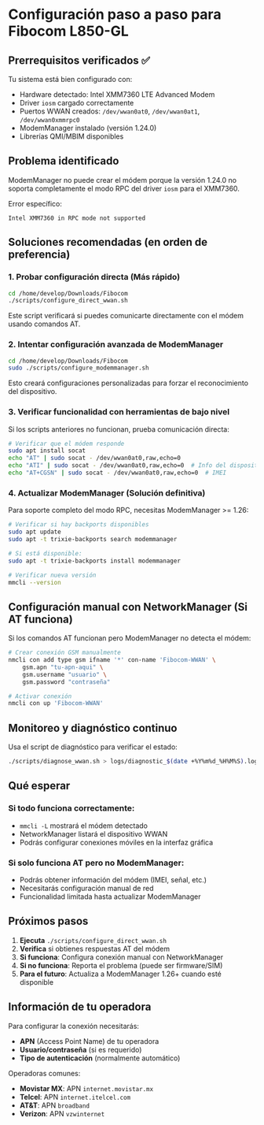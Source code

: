 # Configuración paso a paso para Fibocom L850-GL

## Prerrequisitos verificados ✅

Tu sistema está bien configurado con:
- Hardware detectado: Intel XMM7360 LTE Advanced Modem
- Driver `iosm` cargado correctamente
- Puertos WWAN creados: `/dev/wwan0at0`, `/dev/wwan0at1`, `/dev/wwan0xmmrpc0`
- ModemManager instalado (versión 1.24.0)
- Librerías QMI/MBIM disponibles

## Problema identificado

ModemManager no puede crear el módem porque la versión 1.24.0 no soporta completamente el modo RPC del driver `iosm` para el XMM7360.

Error específico:
```
Intel XMM7360 in RPC mode not supported
```

## Soluciones recomendadas (en orden de preferencia)

### 1. Probar configuración directa (Más rápido)

```bash
cd /home/develop/Downloads/Fibocom
./scripts/configure_direct_wwan.sh
```

Este script verificará si puedes comunicarte directamente con el módem usando comandos AT.

### 2. Intentar configuración avanzada de ModemManager

```bash
cd /home/develop/Downloads/Fibocom
sudo ./scripts/configure_modemmanager.sh
```

Esto creará configuraciones personalizadas para forzar el reconocimiento del dispositivo.

### 3. Verificar funcionalidad con herramientas de bajo nivel

Si los scripts anteriores no funcionan, prueba comunicación directa:

```bash
# Verificar que el módem responde
sudo apt install socat
echo "AT" | sudo socat - /dev/wwan0at0,raw,echo=0
echo "ATI" | sudo socat - /dev/wwan0at0,raw,echo=0  # Info del dispositivo
echo "AT+CGSN" | sudo socat - /dev/wwan0at0,raw,echo=0  # IMEI
```

### 4. Actualizar ModemManager (Solución definitiva)

Para soporte completo del modo RPC, necesitas ModemManager >= 1.26:

```bash
# Verificar si hay backports disponibles
sudo apt update
sudo apt -t trixie-backports search modemmanager

# Si está disponible:
sudo apt -t trixie-backports install modemmanager

# Verificar nueva versión
mmcli --version
```

## Configuración manual con NetworkManager (Si AT funciona)

Si los comandos AT funcionan pero ModemManager no detecta el módem:

```bash
# Crear conexión GSM manualmente
nmcli con add type gsm ifname '*' con-name 'Fibocom-WWAN' \
    gsm.apn "tu-apn-aqui" \
    gsm.username "usuario" \
    gsm.password "contraseña"

# Activar conexión
nmcli con up 'Fibocom-WWAN'
```

## Monitoreo y diagnóstico continuo

Usa el script de diagnóstico para verificar el estado:

```bash
./scripts/diagnose_wwan.sh > logs/diagnostic_$(date +%Y%m%d_%H%M%S).log
```

## Qué esperar

### Si todo funciona correctamente:
- `mmcli -L` mostrará el módem detectado
- NetworkManager listará el dispositivo WWAN
- Podrás configurar conexiones móviles en la interfaz gráfica

### Si solo funciona AT pero no ModemManager:
- Podrás obtener información del módem (IMEI, señal, etc.)
- Necesitarás configuración manual de red
- Funcionalidad limitada hasta actualizar ModemManager

## Próximos pasos

1. **Ejecuta** `./scripts/configure_direct_wwan.sh`
2. **Verifica** si obtienes respuestas AT del módem  
3. **Si funciona**: Configura conexión manual con NetworkManager
4. **Si no funciona**: Reporta el problema (puede ser firmware/SIM)
5. **Para el futuro**: Actualiza a ModemManager 1.26+ cuando esté disponible

## Información de tu operadora

Para configurar la conexión necesitarás:
- **APN** (Access Point Name) de tu operadora
- **Usuario/contraseña** (si es requerido)
- **Tipo de autenticación** (normalmente automático)

Operadoras comunes:
- **Movistar MX**: APN `internet.movistar.mx`
- **Telcel**: APN `internet.itelcel.com` 
- **AT&T**: APN `broadband`
- **Verizon**: APN `vzwinternet`